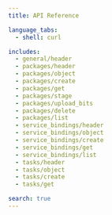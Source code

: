 ```yaml
---
title: API Reference

language_tabs:
  - shell: curl

includes:
  - general/header
  - packages/header
  - packages/object
  - packages/create
  - packages/get
  - packages/stage
  - packages/upload_bits
  - packages/delete
  - packages/list
  - service_bindings/header
  - service_bindings/object
  - service_bindings/create
  - service_bindings/get
  - service_bindings/list
  - tasks/header
  - tasks/object
  - tasks/create
  - tasks/get

search: true
---
```

